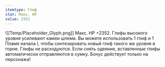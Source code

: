 ```yaml
---
itemtype: Глиф
stat: Макс. HP 
value: 2352
---
```

![[Temp/Placeholder_Glyph.png]]
Макс. HP +2352. Глифы высокого уровня усиливают камеи шлема. Вы можете использовать 1 глиф и 1 Пламя начала I, чтобы синтезировать новый глиф такого же уровня в горне. Глифы не расходуются. Если снять одеяние, вставленные глифы автоматически отправляются в сумку. Бонус действует только на персонажа!

